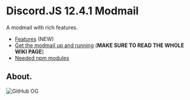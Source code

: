 # Discord.JS 12.4.1 Modmail

A modmail with rich features.

- [Features](https://github.com/Cyanic76/discord-modmail/wiki/Features) (NEW)
- [Get the modmail up and running](https://github.com/Cyanic76/discord-modmail/wiki/Installation) (**MAKE SURE TO READ THE WHOLE WIKI PAGE**)
- [Needed npm modules](https://github.com/Cyanic76/discord-modmail/wiki/Dependencies)

## About.

![GitHub OG](https://opengraph.githubassets.com/deafcb8c867e1c48b0dfb81deea1c3791330643f8571a0d15986c89303fce9d7/Cyanic76/discord-modmail)




















